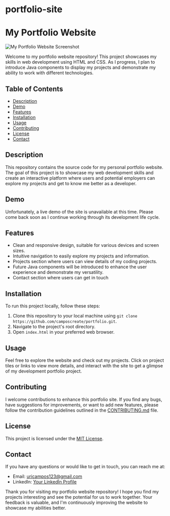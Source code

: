 # portfolio-site

# My Portfolio Website

![My Portfolio Website Screenshot](path/to/screenshot.png)

Welcome to my portfolio website repository! This project showcases my skills in web development using HTML and CSS. As I progress, I plan to introduce Java components to display my projects and demonstrate my ability to work with different technologies.

## Table of Contents

- [Description](#description)
- [Demo](#demo)
- [Features](#features)
- [Installation](#installation)
- [Usage](#usage)
- [Contributing](#contributing)
- [License](#license)
- [Contact](#contact)

## Description

This repository contains the source code for my personal portfolio website. The goal of this project is to showcase my web development skills and create an interactive platform where users and potential employers can explore my projects and get to know me better as a developer.

## Demo

Unfortunately, a live demo of the site is unavailable at this time. Please come back soon as I continue working through its development life cycle.

## Features

- Clean and responsive design, suitable for various devices and screen sizes.
- Intuitive navigation to easily explore my projects and information.
- Projects section where users can view details of my coding projects.
- Future Java components will be introduced to enhance the user experience and demonstrate my versatility.
- Contact section where users can get in touch

## Installation

To run this project locally, follow these steps:

1. Clone this repository to your local machine using `git clone https://github.com/camposcreate/portfolio.git`.
2. Navigate to the project's root directory.
3. Open `index.html` in your preferred web browser.

## Usage

Feel free to explore the website and check out my projects. Click on project tiles or links to view more details, and interact with the site to get a glimpse of my development portfolio project.

## Contributing

I welcome contributions to enhance this portfolio site. If you find any bugs, have suggestions for improvements, or want to add new features, please follow the contribution guidelines outlined in the [CONTRIBUTING.md](CONTRIBUTING.md) file.

## License

This project is licensed under the [MIT License](LICENSE).

## Contact

If you have any questions or would like to get in touch, you can reach me at:
- Email: uricampos123@gmail.com
- LinkedIn: [Your LinkedIn Profile](https://www.linkedin.com/in/uriel-campos-a76838214/)

Thank you for visiting my portfolio website repository! I hope you find my projects interesting and see the potential for us to work together. Your feedback is valuable, and I'm continuously improving the website to showcase my abilities better.